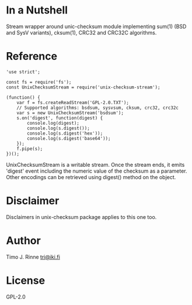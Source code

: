 In a Nutshell
=============

Stream wrapper around unic-checksum module implementing sum(1) (BSD
and SysV variants), cksum(1), CRC32 and CRC32C algorithms.


Reference
=========

```
'use strict';

const fs = require('fs');
const UnixChecksumStream = require('unix-checksum-stream');

(function() {
    var f = fs.createReadStream('GPL-2.0.TXT');
    // Supported algorithms: bsdsum, sysvsum, cksum, crc32, crc32c
    var s = new UnixChecksumStream('bsdsum');
    s.on('digest', function(digest) {
        console.log(digest);
        console.log(s.digest());
        console.log(s.digest('hex'));
        console.log(s.digest('base64'));
    });
    f.pipe(s);
})();
```

UnixChecksumStream is a writable stream. Once the stream ends, it
emits 'digest' event including the numeric value of the checksum as a
parameter. Other encodings can be retrieved using digest() method on
the object.


Disclaimer
==========

Disclaimers in unix-checksum package applies to this one too.


Author
======

Timo J. Rinne <tri@iki.fi>


License
=======

GPL-2.0
